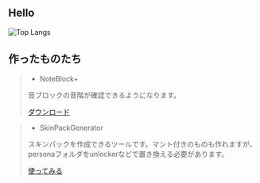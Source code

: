 ## Hello
![Top Langs](https://github-readme-stats.vercel.app/api/top-langs/?username=oasoobi&layout=compact&theme=radical)
## 作ったものたち

> - NoteBlock+
>  
> 音ブロックの音階が確認できるようになります。
>   
> [ダウンロード](https://oasoobi.net/tools/noteblockplus)

> - SkinPackGenerator
>  
> スキンパックを作成できるツールです。マント付きのものも作れますが、personaフォルダをunlockerなどで置き換える必要があります。
>  
> [使ってみる](https://oasoobi.net/tools/customskin)
